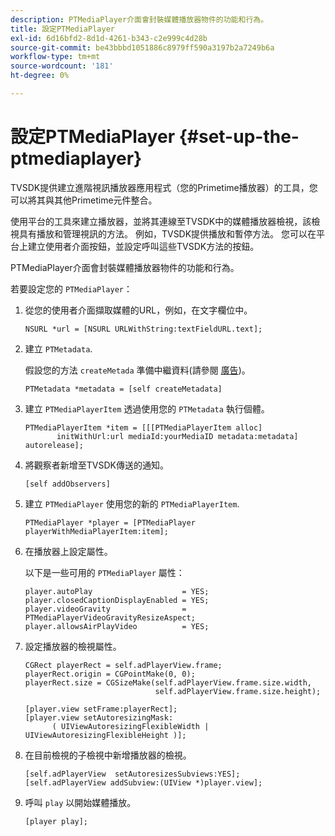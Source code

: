```yaml
---
description: PTMediaPlayer介面會封裝媒體播放器物件的功能和行為。
title: 設定PTMediaPlayer
exl-id: 6d16bfd2-8d1d-4261-b343-c2e999c4d28b
source-git-commit: be43bbbd1051886c8979ff590a3197b2a7249b6a
workflow-type: tm+mt
source-wordcount: '181'
ht-degree: 0%

---
```


# 設定PTMediaPlayer {#set-up-the-ptmediaplayer}

TVSDK提供建立進階視訊播放器應用程式（您的Primetime播放器）的工具，您可以將其與其他Primetime元件整合。

使用平台的工具來建立播放器，並將其連線至TVSDK中的媒體播放器檢視，該檢視具有播放和管理視訊的方法。 例如，TVSDK提供播放和暫停方法。 您可以在平台上建立使用者介面按鈕，並設定呼叫這些TVSDK方法的按鈕。

PTMediaPlayer介面會封裝媒體播放器物件的功能和行為。

若要設定您的 `PTMediaPlayer`：

1. 從您的使用者介面擷取媒體的URL，例如，在文字欄位中。

   ```
   NSURL *url = [NSURL URLWithString:textFieldURL.text];
   ```

1. 建立 `PTMetadata`.

   假設您的方法 `createMetada` 準備中繼資料(請參閱 [廣告](../../ios-3x-advertising/ios-3x-advertising-requirements.md))。

   ```
   PTMetadata *metadata = [self createMetadata]
   ```

1. 建立 `PTMediaPlayerItem` 透過使用您的 `PTMetadata` 執行個體。

   ```
   PTMediaPlayerItem *item = [[[PTMediaPlayerItem alloc] 
          initWithUrl:url mediaId:yourMediaID metadata:metadata] autorelease];
   ```

1. 將觀察者新增至TVSDK傳送的通知。

   ```
   [self addObservers]
   ```

1. 建立 `PTMediaPlayer` 使用您的新的 `PTMediaPlayerItem`.

   ```
   PTMediaPlayer *player = [PTMediaPlayer playerWithMediaPlayerItem:item];
   ```

1. 在播放器上設定屬性。

   以下是一些可用的 `PTMediaPlayer` 屬性：

   ```
   player.autoPlay                    = YES;  
   player.closedCaptionDisplayEnabled = YES; 
   player.videoGravity                = PTMediaPlayerVideoGravityResizeAspect;  
   player.allowsAirPlayVideo          = YES;
   ```

1. 設定播放器的檢視屬性。

   ```
   CGRect playerRect = self.adPlayerView.frame;  
   playerRect.origin = CGPointMake(0, 0); 
   playerRect.size = CGSizeMake(self.adPlayerView.frame.size.width,  
                                self.adPlayerView.frame.size.height); 
   
   [player.view setFrame:playerRect]; 
   [player.view setAutoresizingMask:  
         ( UIViewAutoresizingFlexibleWidth | UIViewAutoresizingFlexibleHeight )];
   ```

1. 在目前檢視的子檢視中新增播放器的檢視。

   ```
   [self.adPlayerView  setAutoresizesSubviews:YES];  
   [self.adPlayerView addSubview:(UIView *)player.view];
   ```

1. 呼叫 `play` 以開始媒體播放。

   ```
   [player play];
   ```
